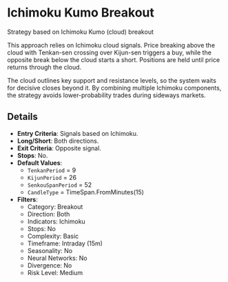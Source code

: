 # Ichimoku Kumo Breakout

Strategy based on Ichimoku Kumo (cloud) breakout

This approach relies on Ichimoku cloud signals. Price breaking above the cloud with Tenkan-sen crossing over Kijun-sen triggers a buy, while the opposite break below the cloud starts a short. Positions are held until price returns through the cloud.

The cloud outlines key support and resistance levels, so the system waits for decisive closes beyond it. By combining multiple Ichimoku components, the strategy avoids lower-probability trades during sideways markets.


## Details

- **Entry Criteria**: Signals based on Ichimoku.
- **Long/Short**: Both directions.
- **Exit Criteria**: Opposite signal.
- **Stops**: No.
- **Default Values**:
  - `TenkanPeriod` = 9
  - `KijunPeriod` = 26
  - `SenkouSpanPeriod` = 52
  - `CandleType` = TimeSpan.FromMinutes(15)
- **Filters**:
  - Category: Breakout
  - Direction: Both
  - Indicators: Ichimoku
  - Stops: No
  - Complexity: Basic
  - Timeframe: Intraday (15m)
  - Seasonality: No
  - Neural Networks: No
  - Divergence: No
  - Risk Level: Medium
